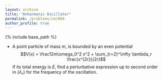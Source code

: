 ```yaml
---
layout: archive
title: "Anharmonic Oscillator"
permalink: /problems/cm/004
author_profile: true
---
```


{% include base_path %}


* A point particle of mass $m$, is bounded by an even potential
$$V(x) = \frac12m\omega_0^2 x^2 + \sum_{r=2}^\infty \lambda_r \frac{x^{2r}}{2r}$$
If its total energy is $E$, find a perturbative expression up to second order in $\{\lambda_r\}$ for the frequency of the oscillation.
